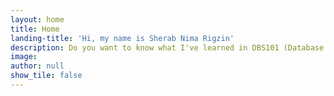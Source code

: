 ```yaml
---
layout: home
title: Home
landing-title: 'Hi, my name is Sherab Nima Rigzin'
description: Do you want to know what I've learned in DBS101 (Database Systems Fundamentals)? Check it out!
image: 
author: null
show_tile: false
---
```


